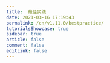 ```yaml
---
title:  最佳实践
date: 2021-03-16 17:19:43
permalink: /cn/v1.11.0/bestpractice/
tutorialsShowcase: true
sidebar: true
article: false 
comment: false
editLink: false
---
```


